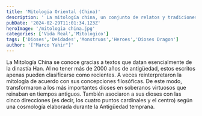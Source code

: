 ```yaml
---
title: 'Mitologia Oriental (China)'
description: ' La mitología china, un conjunto de relatos y tradiciones con características propias y singulares, desde su etapa inicial ya reflejaba la visión cosmológica de los chinos.'
pubDate: '2024-02-29T11:01:34.123Z'
heroImage: '/mitologia china.jpg'
categories: ['Vida Real','Mitologico']
tags: ['Dioses','Deidades','Monstruos','Heroes','Dioses Dragon']
author: '["Marco Yahir"]'
---
```


La Mitología China se conoce gracias a textos que datan esencialmente de la dinastía Han. Al no tener más de 2000 años de antigüedad, estos escritos apenas pueden clasificarse como recientes. A veces reinterpretaron la mitología de acuerdo con sus concepciones filosóficas. De este modo, transformaron a los más importantes dioses en soberanos virtuosos que reinaban en tiempos antiguos. También asociaron a sus dioses con las cinco direcciones (es decir, los cuatro puntos cardinales y el centro) según una cosmología elaborada durante la Antigüedad temprana.